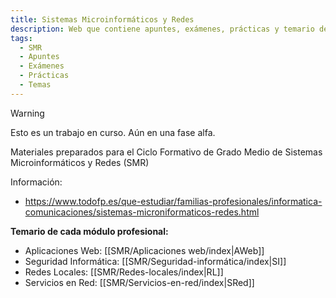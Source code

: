```yaml
---
title: Sistemas Microinformáticos y Redes
description: Web que contiene apuntes, exámenes, prácticas y temario de SMR
tags:
  - SMR
  - Apuntes
  - Exámenes
  - Prácticas
  - Temas
---
```

> [!warning]
> Esto es un trabajo en curso. Aún en una fase alfa.


Materiales preparados para el Ciclo Formativo de Grado Medio de Sistemas Microinformáticos y Redes (SMR)

Información:
- https://www.todofp.es/que-estudiar/familias-profesionales/informatica-comunicaciones/sistemas-microniformaticos-redes.html

**Temario de cada módulo profesional:**
- Aplicaciones Web: [[SMR/Aplicaciones web/index|AWeb]]
- Seguridad Informática: [[SMR/Seguridad-informática/index|SI]]
- Redes Locales: [[SMR/Redes-locales/index|RL]]
- Servicios en Red: [[SMR/Servicios-en-red/index|SRed]]